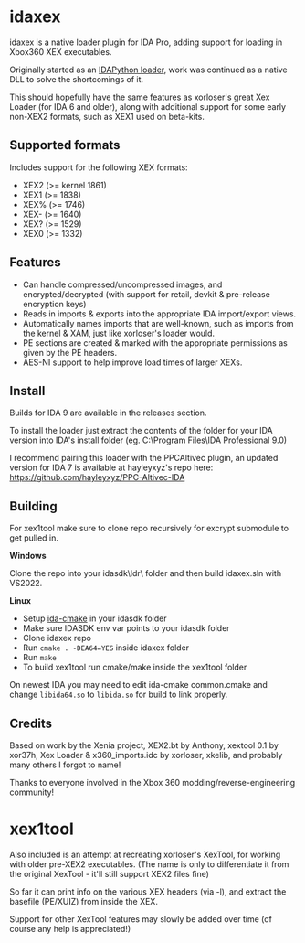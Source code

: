 # idaxex

idaxex is a native loader plugin for IDA Pro, adding support for loading in Xbox360 XEX executables.

Originally started as an [IDAPython loader](https://github.com/emoose/reversing/blob/master/xbox360.py), work was continued as a native DLL to solve the shortcomings of it.

This should hopefully have the same features as xorloser's great Xex Loader (for IDA 6 and older), along with additional support for some early non-XEX2 formats, such as XEX1 used on beta-kits.

## Supported formats

Includes support for the following XEX formats:
- XEX2 (>= kernel 1861)
- XEX1 (>= 1838)
- XEX% (>= 1746)
- XEX- (>= 1640)
- XEX? (>= 1529)
- XEX0 (>= 1332)

## Features

- Can handle compressed/uncompressed images, and encrypted/decrypted (with support for retail, devkit & pre-release encryption keys)
- Reads in imports & exports into the appropriate IDA import/export views.
- Automatically names imports that are well-known, such as imports from the kernel & XAM, just like xorloser's loader would.
- PE sections are created & marked with the appropriate permissions as given by the PE headers.
- AES-NI support to help improve load times of larger XEXs.

## Install
Builds for IDA 9 are available in the releases section.

To install the loader just extract the contents of the folder for your IDA version into IDA's install folder (eg. C:\Program Files\IDA Professional 9.0\)

I recommend pairing this loader with the PPCAltivec plugin, an updated version for IDA 7 is available at hayleyxyz's repo here: https://github.com/hayleyxyz/PPC-Altivec-IDA

## Building

For xex1tool make sure to clone repo recursively for excrypt submodule to get pulled in.

**Windows**

Clone the repo into your idasdk\ldr\ folder and then build idaxex.sln with VS2022.

**Linux**

- Setup [ida-cmake](https://github.com/allthingsida/ida-cmake) in your idasdk folder
- Make sure IDASDK env var points to your idasdk folder
- Clone idaxex repo
- Run `cmake . -DEA64=YES` inside idaxex folder
- Run `make`
- To build xex1tool run cmake/make inside the xex1tool folder

On newest IDA you may need to edit ida-cmake common.cmake and change `libida64.so` to `libida.so` for build to link properly.

## Credits
Based on work by the Xenia project, XEX2.bt by Anthony, xextool 0.1 by xor37h, Xex Loader & x360_imports.idc by xorloser, xkelib, and probably many others I forgot to name!

Thanks to everyone involved in the Xbox 360 modding/reverse-engineering community!

# xex1tool
Also included is an attempt at recreating xorloser's XexTool, for working with older pre-XEX2 executables. 
(The name is only to differentiate it from the original XexTool - it'll still support XEX2 files fine)

So far it can print info on the various XEX headers (via -l), and extract the basefile (PE/XUIZ) from inside the XEX.

Support for other XexTool features may slowly be added over time (of course any help is appreciated!)
